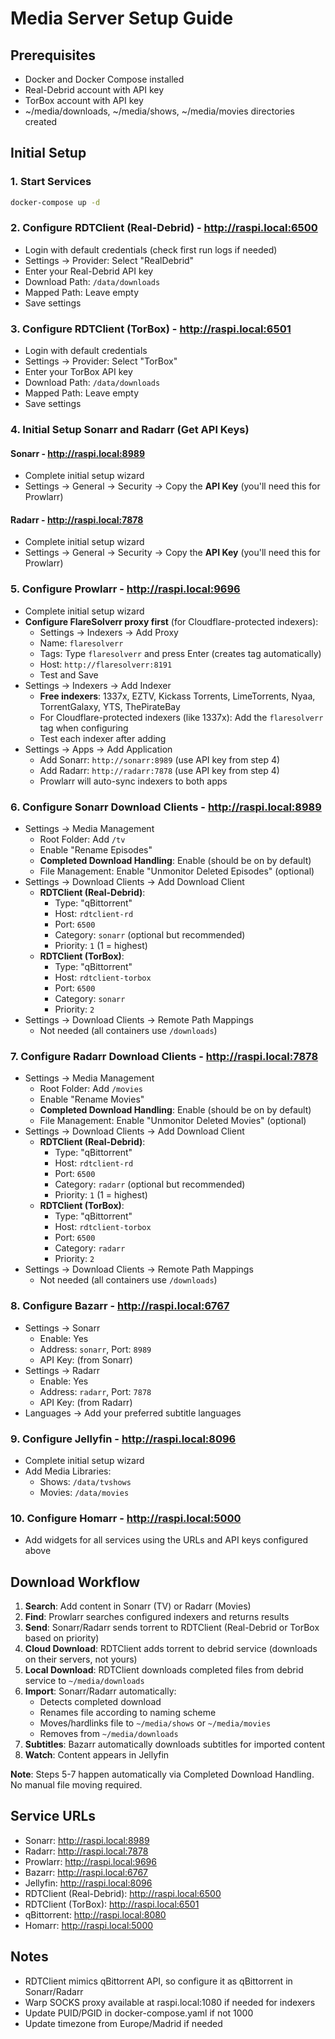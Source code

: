 # Media Server Setup Guide

## Prerequisites
- Docker and Docker Compose installed
- Real-Debrid account with API key
- TorBox account with API key
- ~/media/downloads, ~/media/shows, ~/media/movies directories created

## Initial Setup

### 1. Start Services
```bash
docker-compose up -d
```

### 2. Configure RDTClient (Real-Debrid) - http://raspi.local:6500
- Login with default credentials (check first run logs if needed)
- Settings → Provider: Select "RealDebrid"
- Enter your Real-Debrid API key
- Download Path: `/data/downloads`
- Mapped Path: Leave empty
- Save settings

### 3. Configure RDTClient (TorBox) - http://raspi.local:6501
- Login with default credentials
- Settings → Provider: Select "TorBox"
- Enter your TorBox API key
- Download Path: `/data/downloads`
- Mapped Path: Leave empty
- Save settings

### 4. Initial Setup Sonarr and Radarr (Get API Keys)

#### Sonarr - http://raspi.local:8989
- Complete initial setup wizard
- Settings → General → Security → Copy the **API Key** (you'll need this for Prowlarr)

#### Radarr - http://raspi.local:7878
- Complete initial setup wizard
- Settings → General → Security → Copy the **API Key** (you'll need this for Prowlarr)

### 5. Configure Prowlarr - http://raspi.local:9696
- Complete initial setup wizard
- **Configure FlareSolverr proxy first** (for Cloudflare-protected indexers):
  - Settings → Indexers → Add Proxy
  - Name: `flaresolverr`
  - Tags: Type `flaresolverr` and press Enter (creates tag automatically)
  - Host: `http://flaresolverr:8191`
  - Test and Save
- Settings → Indexers → Add Indexer
  - **Free indexers**: 1337x, EZTV, Kickass Torrents, LimeTorrents, Nyaa, TorrentGalaxy, YTS, ThePirateBay
  - For Cloudflare-protected indexers (like 1337x): Add the `flaresolverr` tag when configuring
  - Test each indexer after adding
- Settings → Apps → Add Application
  - Add Sonarr: `http://sonarr:8989` (use API key from step 4)
  - Add Radarr: `http://radarr:7878` (use API key from step 4)
  - Prowlarr will auto-sync indexers to both apps

### 6. Configure Sonarr Download Clients - http://raspi.local:8989
- Settings → Media Management
  - Root Folder: Add `/tv`
  - Enable "Rename Episodes"
  - **Completed Download Handling**: Enable (should be on by default)
  - File Management: Enable "Unmonitor Deleted Episodes" (optional)
- Settings → Download Clients → Add Download Client
  - **RDTClient (Real-Debrid)**:
    - Type: "qBittorrent"
    - Host: `rdtclient-rd`
    - Port: `6500`
    - Category: `sonarr` (optional but recommended)
    - Priority: `1` (1 = highest)
  - **RDTClient (TorBox)**:
    - Type: "qBittorrent"
    - Host: `rdtclient-torbox`
    - Port: `6500`
    - Category: `sonarr`
    - Priority: `2`
- Settings → Download Clients → Remote Path Mappings
  - Not needed (all containers use `/downloads`)

### 7. Configure Radarr Download Clients - http://raspi.local:7878
- Settings → Media Management
  - Root Folder: Add `/movies`
  - Enable "Rename Movies"
  - **Completed Download Handling**: Enable (should be on by default)
  - File Management: Enable "Unmonitor Deleted Movies" (optional)
- Settings → Download Clients → Add Download Client
  - **RDTClient (Real-Debrid)**:
    - Type: "qBittorrent"
    - Host: `rdtclient-rd`
    - Port: `6500`
    - Category: `radarr` (optional but recommended)
    - Priority: `1` (1 = highest)
  - **RDTClient (TorBox)**:
    - Type: "qBittorrent"
    - Host: `rdtclient-torbox`
    - Port: `6500`
    - Category: `radarr`
    - Priority: `2`
- Settings → Download Clients → Remote Path Mappings
  - Not needed (all containers use `/downloads`)

### 8. Configure Bazarr - http://raspi.local:6767
- Settings → Sonarr
  - Enable: Yes
  - Address: `sonarr`, Port: `8989`
  - API Key: (from Sonarr)
- Settings → Radarr
  - Enable: Yes
  - Address: `radarr`, Port: `7878`
  - API Key: (from Radarr)
- Languages → Add your preferred subtitle languages

### 9. Configure Jellyfin - http://raspi.local:8096
- Complete initial setup wizard
- Add Media Libraries:
  - Shows: `/data/tvshows`
  - Movies: `/data/movies`

### 10. Configure Homarr - http://raspi.local:5000
- Add widgets for all services using the URLs and API keys configured above

## Download Workflow

1. **Search**: Add content in Sonarr (TV) or Radarr (Movies)
2. **Find**: Prowlarr searches configured indexers and returns results
3. **Send**: Sonarr/Radarr sends torrent to RDTClient (Real-Debrid or TorBox based on priority)
4. **Cloud Download**: RDTClient adds torrent to debrid service (downloads on their servers, not yours)
5. **Local Download**: RDTClient downloads completed files from debrid service to `~/media/downloads`
6. **Import**: Sonarr/Radarr automatically:
   - Detects completed download
   - Renames file according to naming scheme
   - Moves/hardlinks file to `~/media/shows` or `~/media/movies`
   - Removes from `~/media/downloads`
7. **Subtitles**: Bazarr automatically downloads subtitles for imported content
8. **Watch**: Content appears in Jellyfin

**Note**: Steps 5-7 happen automatically via Completed Download Handling. No manual file moving required.

## Service URLs
- Sonarr: http://raspi.local:8989
- Radarr: http://raspi.local:7878
- Prowlarr: http://raspi.local:9696
- Bazarr: http://raspi.local:6767
- Jellyfin: http://raspi.local:8096
- RDTClient (Real-Debrid): http://raspi.local:6500
- RDTClient (TorBox): http://raspi.local:6501
- qBittorrent: http://raspi.local:8080
- Homarr: http://raspi.local:5000

## Notes
- RDTClient mimics qBittorrent API, so configure it as qBittorrent in Sonarr/Radarr
- Warp SOCKS proxy available at raspi.local:1080 if needed for indexers
- Update PUID/PGID in docker-compose.yaml if not 1000
- Update timezone from Europe/Madrid if needed
